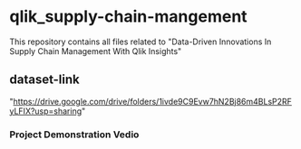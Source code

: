 # qlik_supply-chain-mangement
This repository contains all files related to "Data-Driven Innovations In Supply Chain Management With Qlik Insights"
## dataset-link 
"https://drive.google.com/drive/folders/1ivde9C9Evw7hN2Bj86m4BLsP2RFyLFIX?usp=sharing"
### Project Demonstration Vedio



